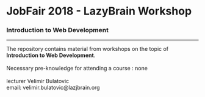 # JobFair 2018 - LazyBrain Workshop
### Introduction to Web Development
<hr>
The repository contains material from workshops on the topic of<b> Introduction to Web Development</b>.  
<br><br>
Necessary pre-knowledge for attending a course : none  
<br><br>
lecturer Velimir Bulatovic  <br>
email: velimir.bulatovic@lazjbrain.org
